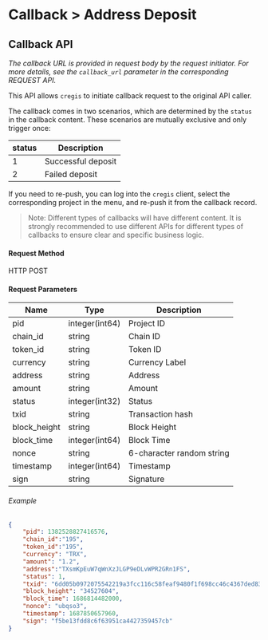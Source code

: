 # Callback > Address Deposit

## Callback API

_The callback URL is provided in request body by the request initiator. For more details, see the `callback_url` parameter in the corresponding REQUEST API._

This API allows `cregis` to initiate callback request to the original API caller. 

The callback comes in two scenarios, which are determined by the `status` in the callback content. These scenarios are mutually exclusive and only trigger once:

| status | Description          |
| ------ | --------             |
| 1      | Successful deposit   |
| 2      | Failed deposit       |

If you need to re-push, you can log into the `cregis` client, select the corresponding project in the menu, and re-push it from the callback record.

> Note: Different types of callbacks will have different content. It is strongly recommended to use different APIs for different types of callbacks to ensure clear and specific business logic.


#### Request Method

HTTP POST

#### Request Parameters

| Name           | Type           | Description    |
| -------------- | -------------- | -------------- |
| pid            | integer(int64) | Project ID     |
| chain\_id      | string         | Chain ID       |
| token\_id      | string         | Token ID       |
| currency       | string         | Currency Label |
| address        | string         | Address        |
| amount         | string         | Amount         |
| status         | integer(int32) | Status         |
| txid           | string         | Transaction hash |
| block\_height  | string         | Block Height   |
| block\_time    | integer(int64) | Block Time     |
| nonce          | string         | 6-character random string |
| timestamp      | integer(int64) | Timestamp      |
| sign           | string         | Signature      |

###### Example

```json
{
    "pid": 1382528827416576,
    "chain_id":"195",
    "token_id":"195",
    "currency": "TRX",
    "amount": "1.2",
    "address":"TXsmKpEuW7qWnXzJLGP9eDLvWPR2GRn1FS",
    "status": 1,
    "txid": "6dd05b0972075542219a3fcc116c58feaf9480f1f698cc46c4367ded83955cfd",
    "block_height": "34527604",
    "block_time": 1686814482000,
    "nonce": "ubqso3",
    "timestamp": 1687850657960,
    "sign": "f5be13fdd8c6f63951ca4427359457cb"
}
```